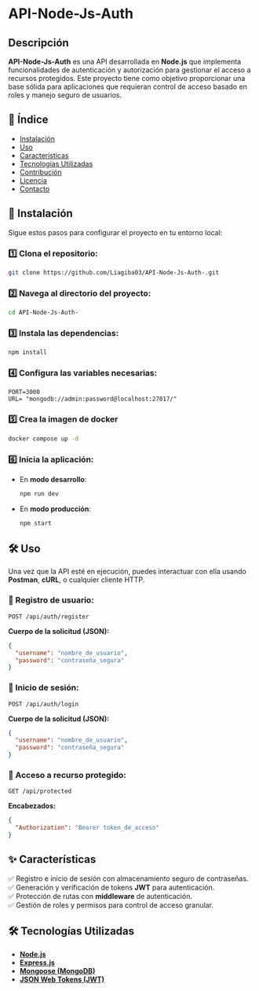 # API-Node-Js-Auth

## Descripción

**API-Node-Js-Auth** es una API desarrollada en **Node.js** que implementa funcionalidades de autenticación y autorización para gestionar el acceso a recursos protegidos. Este proyecto tiene como objetivo proporcionar una base sólida para aplicaciones que requieran control de acceso basado en roles y manejo seguro de usuarios.

## 📌 Índice

- [Instalación](#instalación)
- [Uso](#uso)
- [Características](#características)
- [Tecnologías Utilizadas](#tecnologías-utilizadas)
- [Contribución](#contribución)
- [Licencia](#licencia)
- [Contacto](#contacto)

## 🚀 Instalación

Sigue estos pasos para configurar el proyecto en tu entorno local:

### 1️⃣ Clona el repositorio:

```bash
git clone https://github.com/Liagiba03/API-Node-Js-Auth-.git
```

### 2️⃣ Navega al directorio del proyecto:

```bash
cd API-Node-Js-Auth-
```

### 3️⃣ Instala las dependencias:

```bash
npm install
```
### 4️⃣ Configura las variables necesarias:
```env
PORT=3000
URL= "mongodb://admin:password@localhost:27017/"
```

### 5️⃣ Crea la imagen de docker
```bash
docker compose up -d
```
### 6️⃣ Inicia la aplicación:

- En **modo desarrollo**:

  ```bash
  npm run dev
  ```
- En **modo producción**:

  ```bash
  npm start
  ```
## 🛠 Uso

Una vez que la API esté en ejecución, puedes interactuar con ella usando **Postman**, **cURL**, o cualquier cliente HTTP.

### 🔹 Registro de usuario:

```http
POST /api/auth/register
```

**Cuerpo de la solicitud (JSON):**

```json
{
  "username": "nombre_de_usuario",
  "password": "contraseña_segura"
}
```
### 🔹 Inicio de sesión:

```http
POST /api/auth/login
```

**Cuerpo de la solicitud (JSON):**

```json
{
  "username": "nombre_de_usuario",
  "password": "contraseña_segura"
}
```
### 🔹 Acceso a recurso protegido:

```http
GET /api/protected
```

**Encabezados:**

```json
{
  "Authorization": "Bearer token_de_acceso"
}
```

## ✨ Características

✅ Registro e inicio de sesión con almacenamiento seguro de contraseñas.  
✅ Generación y verificación de tokens **JWT** para autenticación.  
✅ Protección de rutas con **middleware** de autenticación.  
✅ Gestión de roles y permisos para control de acceso granular.  

## 🛠 Tecnologías Utilizadas

- [**Node.js**](https://nodejs.org/)
- [**Express.js**](https://expressjs.com/)
- [**Mongoose (MongoDB)**](https://mongoosejs.com/)
- [**JSON Web Tokens (JWT)**](https://jwt.io/)
